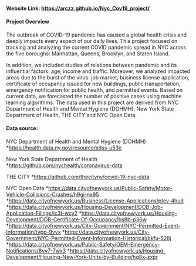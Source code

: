 
#### Website Link: https://arczz.github.io/Nyc_Cov19_project/

#### Project Overview 
The outbreak of COVID-19 pandemic has caused a global health crisis and deeply impacts every aspect of our daily lives. This project focused on tracking and analyzing the current COVID pandemic spread in NYC across the five boroughs: Manhattan, Queens, Brooklyn, and Staten Island. 

In addition, we included studies of relations between pandemic and its influential factors: age, income and traffic. Moreover, we analyzed impacted areas due to the burst of the virus: job market, business license application, certificate of occupancy issued for new buildings, public transportation, emergency notification for public health, and permitted events. Based on current data, we forecasted the number of positive cases using machine learning algorithms. The data used in this project are derived from NYC Department of Health and Mental Hygiene (DOHMH), New York State Department of Health, THE CITY and NYC Open Data.


#### Data source:
NYC Department of Health and Mental Hygiene (DOHMH)
*https://health.data.ny.gov/resource/xdss-u53e

New York State Department of Health 
*https://github.com/nychealth/coronavirus-data

THE CITY 
*https://github.com/thecityny/covid-19-nyc-data

NYC Open Data
*https://data.cityofnewyork.us/Public-Safety/Motor-Vehicle-Collisions-Crashes/h9gi-nx95
*https://data.cityofnewyork.us/Business/License-Applications/ptev-4hud
*https://data.cityofnewyork.us/Housing-Development/DOB-Job-Application-Filings/ic3t-wcy2
*https://data.cityofnewyork.us/Housing-Development/DOB-Certificate-Of-Occupancy/bs8b-p36w
*https://data.cityofnewyork.us/City-Government/NYC-Permitted-Event-Information/tvpp-9vvx
*https://data.cityofnewyork.us/City-Government/NYC-Permitted-Event-Information-Historical/bkfu-528j
*https://data.cityofnewyork.us/Public-Safety/OEM-Emergency-Notifications/8vv7-7wx3
*https://data.cityofnewyork.us/Housing-Development/Housing-New-York-Units-by-Building/hg8x-zxpr




